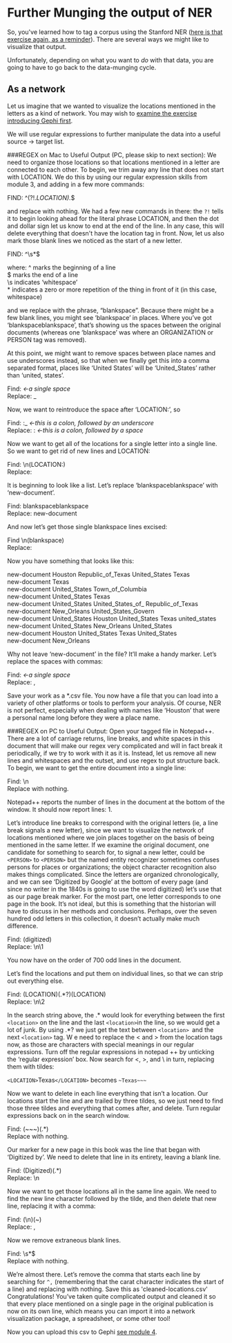 # Further Munging the output of NER

So, you've learned how to tag a corpus using the Stanford NER ([here is that exercise again, as a reminder](https://github.com/hist3907b-winter2015/module3-wranglingdata/blob/master/ner.md)). There are several ways we might like to visualize that output.

Unfortunately, depending on what you want to *do* with that data, you are going to have to go back to the data-munging cycle. 
## As a network
Let us imagine that we wanted to visualize the locations mentioned in the letters as a kind of network. You may wish to [examine the exercise introducing Gephi first](https://github.com/hist3907b-winter2015/module4-holes/blob/master/gephi.md).

We will use regular expressions to further manipulate the data into a useful source -> target list.

###REGEX on Mac to Useful Output (PC, please skip to next section):
We need to organize those locations so that locations mentioned in a letter are connected to each other. To begin, we trim away any line that does not start with LOCATION. We do this by using our regular expression skills from module 3, and adding in a few more commands:

FIND: ^(?!.*LOCATION).*$

and replace with nothing. We had a few new commands in there: the ```?!``` tells it to begin looking ahead for the literal phrase LOCATION, and then the dot and dollar sign let us know to end at the end of the line. In any case, this will delete everything that doesn't have the location tag in front. Now, let us also mark those blank lines we noticed as the start of a new letter. 

FIND: ^\s*$

where:
^ marks the beginning of a line<br>
$ marks the end of a line<Br>
\s indicates ‘whitespace’<Br>
\* indicates a zero or more repetition of the thing in front of it (in this case, whitespace)

and we replace with the phrase, “blankspace”. Because there might be a few blank lines, you might see ‘blankspace’ in places. Where you’ve got ‘blankspaceblankspace’, that’s showing us the spaces between the original documents (whereas one ‘blankspace’ was where an ORGANIZATION or PERSON tag was removed).

At this point, we might want to remove spaces between place names and use underscores instead, so that when we finally get this into a comma separated format, places like ‘United States’ will be ‘United_States’ rather than ‘united, states’.

Find:  *<-a single space*<br>
Replace: \_

Now, we want to reintroduce the space after ‘LOCATION:’, so

Find: :_       *<-this is a colon, followed by an underscore*<br>
Replace: :  *<-this is a colon, followed by a space*

Now we want to get all of the locations for a single letter into a single line. So we want to get rid of new lines and LOCATION:

Find: \n(LOCATION:)<br>
Replace: 

It is beginning to look like a list. Let’s replace ‘blankspaceblankspace’ with ‘new-document’.

Find: blankspaceblankspace<br>
Replace: new-document

And now let’s get those single blankspace lines excised:

Find \n(blankspace)<br>
Replace: 

Now you have something that looks like this:

<p>
new-document Houston Republic_of_Texas United_States Texas<br>
new-document Texas<br>
new-document United_States Town_of_Columbia<br>
new-document United_States Texas<br>
new-document United_States United_States_of_ Republic_of_Texas<br>
new-document New_Orleans United_States_Govern<br>
new-document United_States Houston United_States Texas united_states<br>
new-document United_States New_Orleans United_States<br>
new-document Houston United_States Texas United_States<br>
new-document New_Orleans<br>
</p>

Why not leave ‘new-document’ in the file? It’ll make a handy marker. Let’s replace the spaces with commas:

Find:      *<-a single space*<br>
Replace: , 

Save your work as a *.csv file. You now have a file that you can load into a variety of other platforms or tools to perform your analysis. Of course, NER is not perfect, especially when dealing with names like ‘Houston’ that were a personal name long before they were a place name.

###REGEX on PC to Useful Output:
Open your tagged file in Notepad++.  There are a lot of carriage returns, line breaks, and white spaces in this document that will make our regex very complicated and will in fact break it periodically, if we try to work with it as it is. Instead, let us remove all new lines and whitespaces and the outset, and use regex to put structure back. To begin, we want to get the entire document into a single line:

Find: \n<br>
Replace with nothing.

Notepad++ reports the number of lines in the document at the bottom of the window. It should now report lines: 1.

Let’s introduce line breaks to correspond with the original letters (ie, a line break signals a new letter), since we want to visualize the network of locations mentioned where we join places together on the basis of being mentioned in the same letter. If we examine the original document, one candidate for something to search for, to signal a new letter, could be  ```<PERSON>``` to ```<PERSON>``` but the named entity recognizer sometimes confuses persons for places or organizations; the object character recognition also makes things complicated.  Since the letters are organized chronologically, and we can see ‘Digitized by Google’ at the bottom of every page (and since no writer in the 1840s is going to use the word digitized) let’s use that as our page break marker. For the most part, one letter corresponds to one page in the book. It’s not ideal, but this is something that the historian will have to discuss in her methods and conclusions. Perhaps, over the seven hundred odd letters in this collection, it doesn’t actually make much difference.

Find: (digitized)<br>
Replace: \n\1

You now have on the order of 700 odd lines in the document. 

Let’s find the locations and put them on individual lines, so that we can strip out everything else. 

Find: (LOCATION)(.\*?)(LOCATION)<br>
Replace: \n\2

In the search string above, the .\* would look for everything between the first ```<location>``` on the line and the last ```<location>```in the line, so we would get a lot of junk. By using .\*? we just get the text between ```<location> ```and the next ```<location>``` tag.
W
e need to replace the < and > from the location tags now, as those are characters with special meanings in our regular expressions. Turn off the regular expressions in notepad ++ by unticking the ‘regular expression’ box. Now search for <, >, and \ in turn, replacing them with tildes:

```<LOCATION>```Texas```</LOCATION>``` becomes ```~Texas~~~```

Now we want to delete in each line everything that isn’t a location. Our locations start the line and are trailed by three tildes, so we just need to find those three tildes and everything that comes after, and delete. Turn regular expressions back on in the search window.

Find: (~~~)(.*)<br>
Replace with nothing.

Our marker for a new page in this book was the line that began with ‘Digitized by’. We need to delete that line in its entirety, leaving a blank line.

Find: (Digitized)(.\*)<br>
Replace: \n

Now we want to get those locations all in the same line again. We need to find the new line character followed by the tilde, and then delete that new line, replacing it with a comma:

Find: (\n)(~)<br>
Replace: ,

Now we remove extraneous blank lines.

Find: \s*$<br>
Replace with nothing. 

We’re almost there. Let’s remove the comma that starts each line by searching for 
```^,``` (remembering that the carat character indicates the start of a line) and replacing with nothing. Save this as 'cleaned-locations.csv' Congratulations! You’ve taken quite complicated output and cleaned it so that every place mentioned on a single page in the original publication is now on its own line, which means you can import it into a network visualization package, a spreadsheet, or some other tool!

Now you can upload this csv to Gephi [see module 4](https://github.com/hist3907b-winter2015/module4-holes).

